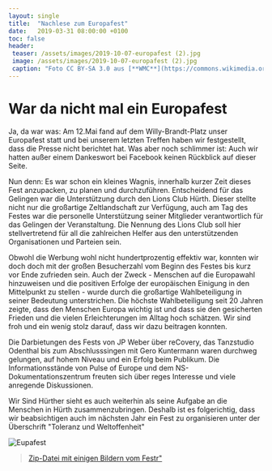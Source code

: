 ```yaml
---
layout: single
title:  "Nachlese zum Europafest"
date:   2019-03-31 08:00:00 +0100
toc: false
header:
 teaser: /assets/images/2019-10-07-europafest (2).jpg
 image: /assets/images/2019-10-07-europafest (2).jpg
 caption: "Foto CC BY-SA 3.0 aus [**WMC**](https://commons.wikimedia.org/wiki/Book#/media/File:Old_book_bindings.jpg)"
---
```

# War da nicht mal ein Europafest

Ja, da war was: Am 12.Mai fand auf dem Willy-Brandt-Platz unser Europafest statt und bei unserem letzten Treffen 
haben wir festgestellt, dass die Presse nicht berichtet hat. Was aber noch schlimmer ist: Auch wir hatten außer 
einem Dankeswort bei Facebook keinen Rückblick auf dieser Seite.

Nun denn: Es war schon ein kleines Wagnis, innerhalb kurzer Zeit dieses Fest anzupacken, zu planen und durchzuführen. 
Entscheidend für das Gelingen war die Unterstützung durch den Lions Club Hürth. Dieser stellte nicht nur die großartige 
Zeltlandschaft zur Verfügung, auch am Tag des Festes war die personelle Unterstützung seiner Mitglieder verantwortlich 
für das Gelingen der Veranstaltung. Die Nennung des Lions Club soll hier stellvertretend für all die zahlreichen Helfer 
aus den unterstützenden Organisationen und Parteien sein.

Obwohl die Werbung wohl nicht hundertprozentig effektiv war, konnten wir doch doch mit der großen Besucherzahl vom 
Beginn des Festes bis kurz vor Ende zufrieden sein. Auch der Zweck - Menschen auf die Europawahl hinzuweisen und die 
positiven Erfolge der europäischen Einigung in den Mittelpunkt zu stellen - wurde durch die großartige Wahlbeteiligung 
in seiner Bedeutung unterstrichen. Die höchste Wahlbeteiligung seit 20 Jahren zeigte, dass den Menschen Europa wichtig ist 
und dass sie den gesicherten Frieden und die vielen Erleichterungen im Alltag hoch schätzen. Wir sind froh und ein wenig 
stolz darauf, dass wir dazu beitragen konnten.

Die Darbietungen des Fests von JP Weber über reCovery, das Tanzstudio Odenthal bis zum Abschlusssingen mit Gero 
Kuntermann waren durchweg gelungen, auf hohem Niveau und ein Erfolg beim Publikum. Die Informationsstände von 
Pulse of Europe und dem NS-Dokumentationszentrum freuten sich über reges Interesse und viele anregende Diskussionen.

Wir Sind Hürther sieht es auch weiterhin als seine Aufgabe an die Menschen in Hürth zusammenzubringen. 
Deshalb ist es folgerichtig, dass wir beabsichtigen auch im nächsten Jahr ein Fest zu organisieren unter der 
Überschrift "Toleranz und Weltoffenheit"

![Eupafest](/assets/images/2019-10-03-FotoLesungÖzdemir.jpg)

> [Zip-Datei mit einigen Bildern vom Festr"](/assets/images/Europafest.zip)

